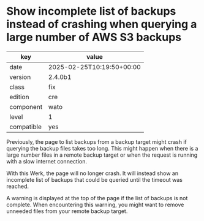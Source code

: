 [//]: # (werk v2)
# Show incomplete list of backups instead of crashing when querying a large number of AWS S3 backups

key        | value
---------- | ---
date       | 2025-02-25T10:19:50+00:00
version    | 2.4.0b1
class      | fix
edition    | cre
component  | wato
level      | 1
compatible | yes

Previously, the page to list backups from a backup target might crash if
querying the backup files takes too long. This might happen when there
is a large number files in a remote backup target or when the request is
running with a slow internet connection.

With this Werk, the page will no longer crash. It will instead show an
incomplete list of backups that could be queried until the timeout was
reached.

A warning is displayed at the top of the page if the list of backups is
not complete. When encountering this warning, you might want to remove
unneeded files from your remote backup target.

